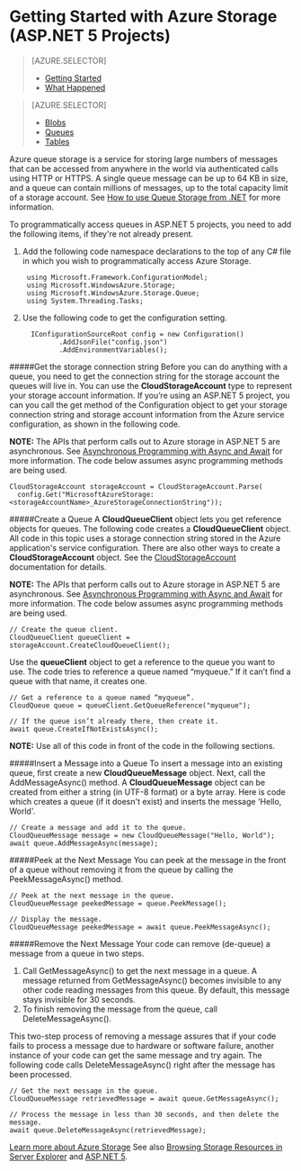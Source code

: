 <properties 
	pageTitle="Getting Started with Azure Storage" 
	description="How to get started using Azure queue storage in an ASP.NET 5 project in Visual Studio" 
	services="storage" 
	documentationCenter="" 
	authors="patshea123" 
	manager="douge" 
	editor="tglee"/>

<tags 
	ms.service="storage" 
	ms.workload="web" 
	ms.tgt_pltfrm="vs-getting-started" 
	ms.devlang="na" 
	ms.topic="article" 
	ms.date="04/20/2015" 
	ms.author="patshea123"/>

# Getting Started with Azure Storage (ASP.NET 5 Projects)

> [AZURE.SELECTOR]
> - [Getting Started](vs-storage-aspnet5-getting-started-queues.md)
> - [What Happened](vs-storage-aspnet5-what-happened.md)

> [AZURE.SELECTOR]
> - [Blobs](vs-storage-aspnet5-getting-started-blobs.md)
> - [Queues](vs-storage-aspnet5-getting-started-queues.md)
> - [Tables](vs-storage-aspnet5-getting-started-tables.md)

Azure queue storage is a service for storing large numbers of messages that can be accessed from anywhere in the world via authenticated calls using HTTP or HTTPS. A single queue message can be up to 64 KB in size, and a queue can contain millions of messages, up to the total capacity limit of a storage account. See [How to use Queue Storage from .NET](storage-dotnet-how-to-use-queues.md/ "How to use Queue Storage from .NET") for more information.

To programmatically access queues in ASP.NET 5 projects, you need to add the following items, if they're not already present.

1. Add the following code namespace declarations to the top of any C# file in which you wish to programmatically access Azure Storage.

		using Microsoft.Framework.ConfigurationModel;
		using Microsoft.WindowsAzure.Storage;
		using Microsoft.WindowsAzure.Storage.Queue;
		using System.Threading.Tasks;

2. Use the following code to get the configuration setting.

		 IConfigurationSourceRoot config = new Configuration()
                .AddJsonFile("config.json")
                .AddEnvironmentVariables();

#####Get the storage connection string
Before you can do anything with a queue, you need to get the connection string for the storage account the queues will live in. You can use the **CloudStorageAccount** type to represent your storage account information. If you’re using an ASP.NET 5 project, you can you call the get method of the Configuration object to get your storage connection string and storage account information from the Azure service configuration, as shown in the following code.

**NOTE:** The APIs that perform calls out to Azure storage in ASP.NET 5 are asynchronous. See [Asynchronous Programming with Async and Await](http://msdn.microsoft.com/library/hh191443.aspx) for more information. The code below assumes async programming methods are being used.

	CloudStorageAccount storageAccount = CloudStorageAccount.Parse(
      config.Get("MicrosoftAzureStorage:<storageAccountName>_AzureStorageConnectionString"));

#####Create a Queue
A **CloudQueueClient** object lets you get reference objects for queues. The following code creates a **CloudQueueClient** object. All code in this topic uses a storage connection string stored in the Azure application's service configuration. There are also other ways to create a **CloudStorageAccount** object. See the [CloudStorageAccount](http://msdn.microsoft.com/library/azure/microsoft.windowsazure.cloudstorageaccount_methods.aspx "CloudStorageAccount") documentation for details.

**NOTE:** The APIs that perform calls out to Azure storage in ASP.NET 5 are asynchronous. See [Asynchronous Programming with Async and Await](http://msdn.microsoft.com/library/hh191443.aspx) for more information. The code below assumes async programming methods are being used.

	// Create the queue client.
	CloudQueueClient queueClient = storageAccount.CreateCloudQueueClient();

Use the **queueClient** object to get a reference to the queue you want to use. The code tries to reference a queue named “myqueue.” If it can’t find a queue with that name, it creates one.

	// Get a reference to a queue named “myqueue”.
	CloudQueue queue = queueClient.GetQueueReference("myqueue");

	// If the queue isn’t already there, then create it.
	await queue.CreateIfNotExistsAsync();

**NOTE:** Use all of this code in front of the code in the following sections.

#####Insert a Message into a Queue
To insert a message into an existing queue, first create a new **CloudQueueMessage** object. Next, call the AddMessageAsync() method. A **CloudQueueMessage** object can be created from either a string (in UTF-8 format) or a byte array. Here is code which creates a queue (if it doesn't exist) and inserts the message 'Hello, World'.

	// Create a message and add it to the queue.
	CloudQueueMessage message = new CloudQueueMessage("Hello, World");
	await queue.AddMessageAsync(message);

#####Peek at the Next Message
You can peek at the message in the front of a queue without removing it from the queue by calling the PeekMessageAsync() method.

	// Peek at the next message in the queue.
	CloudQueueMessage peekedMessage = queue.PeekMessage();

	// Display the message.
	CloudQueueMessage peekedMessage = await queue.PeekMessageAsync();

#####Remove the Next Message
Your code can remove (de-queue) a message from a queue in two steps. 


1. Call GetMessageAsync() to get the next message in a queue. A message returned from GetMessageAsync() becomes invisible to any other code reading messages from this queue. By default, this message stays invisible for 30 seconds. 
2.	To finish removing the message from the queue, call DeleteMessageAsync(). 

This two-step process of removing a message assures that if your code fails to process a message due to hardware or software failure, another instance of your code can get the same message and try again. The following code calls DeleteMessageAsync() right after the message has been processed.

	// Get the next message in the queue.
	CloudQueueMessage retrievedMessage = await queue.GetMessageAsync();

	// Process the message in less than 30 seconds, and then delete the message.
	await queue.DeleteMessageAsync(retrievedMessage);

[Learn more about Azure Storage](http://azure.microsoft.com/documentation/services/storage/)
See also [Browsing Storage Resources in Server Explorer](http://msdn.microsoft.com/library/azure/ff683677.aspx) and [ASP.NET 5](http://www.asp.net/vnext).
